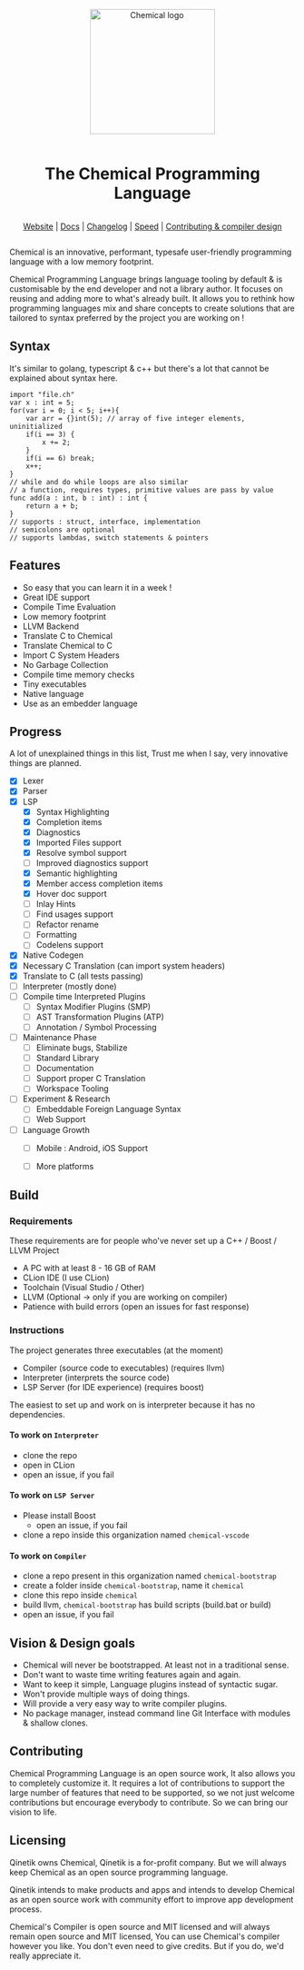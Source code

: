 <div align="center" style="display:grid;place-items:center;">
<p>
    <a href="https://chemical.qinetik.org/" target="_blank"><img height="220" src="https://raw.githubusercontent.com/Qinetik/chemical/main/lang/assets/Logo.svg?sanitize=true" alt="Chemical logo"></a>
</p>
<h1>The Chemical Programming Language</h1>

[Website](https://chemical.qinetik.org)
| [Docs](https://github.com/Qinetik/chemical/blob/main/lang/docs/README.md)
| [Changelog](https://github.com/Qinetik/chemical/blob/main/lang/docs/CHANGELOG.md)
| [Speed](https://chemical.qinetik.org/speed)
| [Contributing & compiler design](https://github.com/Qinetik/chemical/blob/main/lang/docs/CONTRIBUTING.md)

</div>

Chemical is an innovative, performant, typesafe user-friendly programming language with a low memory footprint.

Chemical Programming Language brings language tooling by default & is customisable by the end developer and not a library author.
It focuses on reusing and adding more to what's already built.
It allows you to rethink how programming languages mix and share concepts to create solutions that are tailored to syntax preferred by the project you are working on !

## Syntax

It's similar to golang, typescript & c++ but there's a lot that cannot be explained about syntax here.

```golang
import "file.ch"
var x : int = 5;
for(var i = 0; i < 5; i++){
    var arr = {}int(5); // array of five integer elements, uninitialized
    if(i == 3) {
        x += 2;
    }
    if(i == 6) break;
    x++;
}
// while and do while loops are also similar
// a function, requires types, primitive values are pass by value
func add(a : int, b : int) : int {
    return a + b;
}
// supports : struct, interface, implementation
// semicolons are optional
// supports lambdas, switch statements & pointers
```

## Features

- So easy that you can learn it in a week !
- Great IDE support
- Compile Time Evaluation
- Low memory footprint
- LLVM Backend
- Translate C to Chemical
- Translate Chemical to C
- Import C System Headers
- No Garbage Collection
- Compile time memory checks
- Tiny executables
- Native language
- Use as an embedder language

## Progress

A lot of unexplained things in this list, Trust me when I say,
very innovative things are planned.

- [x] Lexer
- [x] Parser
- [x] LSP
  - [x] Syntax Highlighting
  - [x] Completion items
  - [x] Diagnostics
  - [x] Imported Files support
  - [x] Resolve symbol support
  - [ ] Improved diagnostics support
  - [x] Semantic highlighting
  - [x] Member access completion items
  - [x] Hover doc support
  - [ ] Inlay Hints
  - [ ] Find usages support
  - [ ] Refactor rename
  - [ ] Formatting
  - [ ] Codelens support
- [x] Native Codegen
- [x] Necessary C Translation (can import system headers)
- [x] Translate to C (all tests passing)
- [ ] Interpreter (mostly done)
- [ ] Compile time Interpreted Plugins
  - [ ] Syntax Modifier Plugins (SMP)
  - [ ] AST Transformation Plugins (ATP)
  - [ ] Annotation / Symbol Processing
- [ ] Maintenance Phase
  - [ ] Eliminate bugs, Stabilize
  - [ ] Standard Library
  - [ ] Documentation
  - [ ] Support proper C Translation
  - [ ] Workspace Tooling
- [ ] Experiment & Research
  - [ ] Embeddable Foreign Language Syntax
  - [ ] Web Support
- [ ] Language Growth
  - [ ] Mobile : Android, iOS Support
  - [ ] More platforms


## Build

### Requirements

These requirements are for people who've never set up a C++ / Boost / LLVM Project

 - A PC with at least 8 - 16 GB of RAM
 - CLion IDE (I use CLion)
 - Toolchain (Visual Studio / Other)
 - LLVM (Optional -> only if you are working on compiler)
 - Patience with build errors (open an issues for fast response)

### Instructions

The project generates three executables (at the moment)

 - Compiler (source code to executables) (requires llvm)
 - Interpreter (interprets the source code)
 - LSP Server (for IDE experience) (requires boost)

The easiest to set up and work on is interpreter because it has no dependencies.

#### To work on `Interpreter`
- clone the repo
- open in CLion
- open an issue, if you fail

#### To work on `LSP Server`
- Please install Boost
  - open an issue, if you fail
- clone a repo inside this organization named `chemical-vscode`

#### To work on `Compiler`
- clone a repo present in this organization named `chemical-bootstrap`
- create a folder inside `chemical-bootstrap`, name it `chemical`
- clone this repo inside `chemical`
- build llvm, `chemical-bootstrap` has build scripts (build.bat or build)
- open an issue, if you fail

## Vision & Design goals

 - Chemical will never be bootstrapped. At least not in a traditional sense. 
 - Don't want to waste time writing features again and again. 
 - Want to keep it simple, Language plugins instead of syntactic sugar.
 - Won't provide multiple ways of doing things.
 - Will provide a very easy way to write compiler plugins.
 - No package manager, instead command line Git Interface with modules & shallow clones.

## Contributing

Chemical Programming Language is an open source work, It also allows you to completely customize it.
It requires a lot of contributions to support the large number of features that need to be supported,
so we not just welcome contributions but encourage everybody to contribute. So we can bring our vision to life.


## Licensing

Qinetik owns Chemical, Qinetik is a for-profit company. But we will always keep Chemical as an open source programming language.

Qinetik intends to make products and apps and intends to develop Chemical as an open source work with community effort to improve
app development process.

Chemical's Compiler is open source and MIT licensed and will always remain open source and MIT licensed, You can use Chemical's compiler however you like.
You don't even need to give credits. But if you do, we'd really appreciate it. 